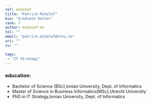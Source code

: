 ```yaml
---
ref: mikalef
title: "Patrick Mikalef"
bio: "Graduate Doctor"
rank: 7
author: mikalef-en
tel: ""
email: "patrick.mikalef@ntnu.no"
uri: ""
cv: ""

tags:
 - "IT Strategy"
---
```


### education:
 - Bachelor of Science (BSc),Ionian University, Dept. of Informatics
 - Master of Science in Business Informatics(MSc),Utrecht University
 - PhD in IT Strategy,Ionian University, Dept. of Informatics
 
